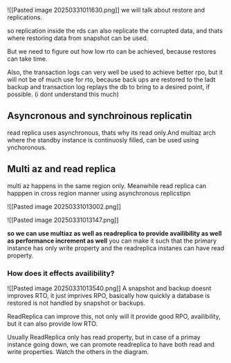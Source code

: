 ![[Pasted image 20250331011630.png]]
we will talk about restore and replications.

so replication inside the rds can also replicate the corrupted data, and thats where restoring data from snapshot can be used.

But we need to figure out how low rto can be achieved, because restores can take time.

Also, the transaction logs can very well be used to achieve better rpo, but it will not be of much use for rto, because back ups are restored to the ladt backup and transaction log replays the db to bring to a desired point, if possible.
(i dont understand this much)


## Asyncronous and synchroinous replicatin

read replica uses asynchronous, thats why its read only.And multiaz arch where the standby instance is continuosly filled, can be used using ynchoronous.

## Multi az and read replica
multi az happens in the same region only. Meanwhile read replica can happpen in cross region manner using asynchronous replicstipn



![[Pasted image 20250331013002.png]]


![[Pasted image 20250331013147.png]]

**so we can use multiaz as well as readreplica to provide availibility as well as performance increment as well**
you can make it such that the primary instance has only write property and the readreplica instanes can have read property.



### **How does it effects availibility?**
![[Pasted image 20250331013540.png]]
A snapshot and backup doesnt improves RTO, it just imprives RPO, basically how quickly a database is restored is not handled by snapshot or backups.

ReadReplica can improve this, not only will it provide good RPO, availibility, but it can also provide low RTO. 

Usually ReadReplica only has read property, but in case of a primay instance going down, we can promote readreplica to have both read and write properties.
Watch the others in the diagram.


